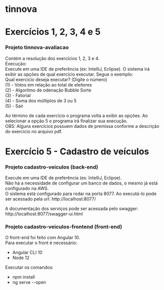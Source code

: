 # tinnova

# Exercícios 1, 2, 3, 4 e 5
### Projeto tinnova-avaliacao
Contém a resolução dos exercícios 1, 2, 3 e 4.<br />
Execução:<br />
Execute em uma IDE de preferência (ex: IntelliJ, Eclipse). O sistema irá exibir as opções de qual exercício executar. Segue o exemplo:<br />
  Qual exercício deseja executar? (Digite o número)<br />
  (1) - Votos em relação ao total de eleitores<br />
  (2) - Algoritmo de odenação Bubble Sorte<br />
  (3) - Fatorial<br />
  (4) - Soma dos múltiplos de 3 ou 5<br />
  (5) - Sair<br />
 
Ao término de cada exercício o programa volta a exibir as opções. Ao selecionar a opção 5 o programa irá finalizar sua execução.<br />
OBS: Alguns exercícios possuem dados de premissa conforme a descrição do exercício no arquivo pdf.<br />

# Exercício 5 - Cadastro de veículos

### Projeto cadastro-veiculos (back-end)
Execute em uma IDE de preferência (ex: IntelliJ, Eclipse).<br />
Não há a necessidade de configurar um banco de dados, o mesmo já está configurado na AWS.<br />
O sistema está configurado para rodar na porta 8077. Ao executá-lo pode ser acessado pela url: http://localhost:8077/<br />

A documentação dos serviços pode ser acessada pelo swagger:<br />
http://localhost:8077/swagger-ui.html<br />

### Projeto cadastro-veiculos-frontend (front-end)
O front-end foi feito com Angular 10.<br />
Para executar o front é necessário:<br />
- Angular CLI 10<br />
- Node 12<br />

Executar os comandos:<br />
- npm install<br />
- ng serve --open<br />
